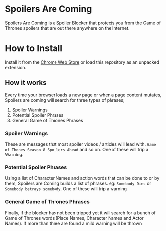 # Spoilers Are Coming
Spoilers Are Coming is a Spoiler Blocker that protects you from the Game of Thrones spoilers that are out there anywhere on the Internet.

# How to Install
Install it from the [Chrome Web Store](https://chrome.google.com/webstore/detail/spoilers-are-coming/kelkknlohcgondeohndcmoojlpcmllnm) or load this repository as an unpacked extension.

## How it works
Every time your browser loads a new page or when a page content mutates, Spoilers are coming will search for three types of phrases;
1. Spoiler Warnings
2. Potential Spoiler Phrases
3. General Game of Thrones Phrases

### Spoiler Warnings
These are messages that most spoiler videos / articles will lead with. `Game of Thones Season 8 Spoilers Ahead` and so on. One of these will trip a Warning.

### Potential Spoiler Phrases
Using a list of Character Names and action words that can be done to or by them, Spoilers are Coming builds a list of phrases. eg: `Somebody Dies` or `Somebody betrays somebody`. One of these will trip a warning

### General Game of Thrones Phrases
Finally, if the blocker has not been tripped yet it will search for a bunch of Game of Thrones words (Place Names, Character Names and Actor Names). If more than three are found a mild warning will be thrown

